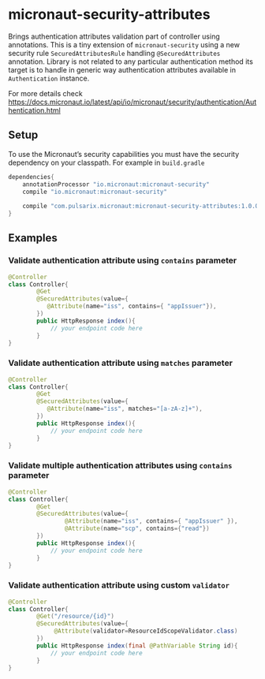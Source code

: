 # micronaut-security-attributes

Brings authentication attributes validation part of controller using annotations.
This is a tiny extension of `micronaut-security` using a new security rule `SecuredAttributesRule` handling `@SecuredAttributes` annotation.
Library is not related to any particular authentication method its target is to handle in generic way authentication attributes available in 
`Authentication` instance. 

For more details check https://docs.micronaut.io/latest/api/io/micronaut/security/authentication/Authentication.html

## Setup

To use the Micronaut’s security capabilities you must have the security dependency on your classpath. For example in `build.gradle`

```groovy
dependencies{ 
    annotationProcessor "io.micronaut:micronaut-security"
    compile "io.micronaut:micronaut-security"
    
    compile "com.pulsarix.micronaut:micronaut-security-attributes:1.0.0"
}
```

## Examples

### Validate authentication attribute using `contains` parameter
```java
@Controller
class Controller{
        @Get
        @SecuredAttributes(value={
           @Attribute(name="iss", contains={ "appIssuer"}),
        })
        public HttpResponse index(){
            // your endpoint code here
        }       
}
```

### Validate authentication attribute using `matches` parameter
```java
@Controller
class Controller{
        @Get
        @SecuredAttributes(value={
           @Attribute(name="iss", matches="[a-zA-z]+"),
        })
        public HttpResponse index(){
            // your endpoint code here
        }       
}
```
  
### Validate multiple authentication attributes using `contains` parameter
```java
@Controller
class Controller{
        @Get
        @SecuredAttributes(value={
                @Attribute(name="iss", contains={ "appIssuer" }),
                @Attribute(name="scp", contains={"read"})
        })
        public HttpResponse index(){
            // your endpoint code here
        }       
}
```

### Validate authentication attribute using custom `validator`
```java
@Controller
class Controller{
        @Get("/resource/{id}")
        @SecuredAttributes(value={
             @Attribute(validator=ResourceIdScopeValidator.class) 
        })
        public HttpResponse index(final @PathVariable String id){
            // your endpoint code here
        }       
}
```
